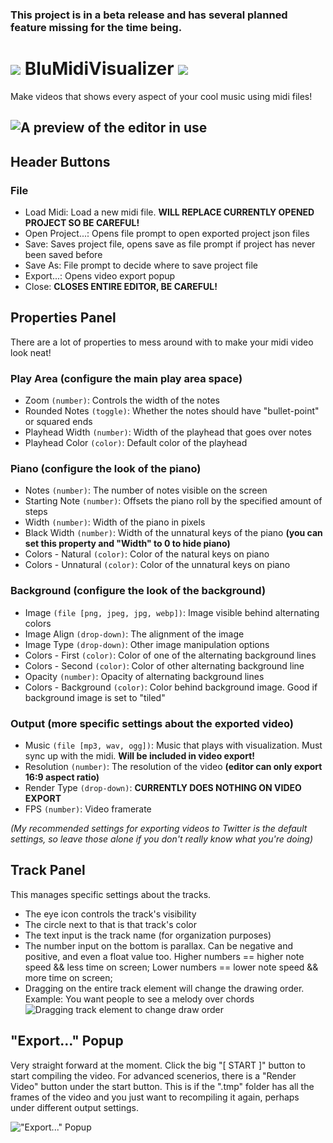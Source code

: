 ### This project is in a beta release and has several planned feature missing for the time being.
# ![](https://i.imgur.com/kC5TrgS.png) BluMidiVisualizer ![](https://i.imgur.com/kC5TrgS.png)
Make videos that shows every aspect of your cool music using midi files!

![A preview of the editor in use](https://i.imgur.com/XpJsfDc.png)
---

## Header Buttons
### File
- Load Midi: Load a new midi file. **WILL REPLACE CURRENTLY OPENED PROJECT SO BE CAREFUL!**
- Open Project...: Opens file prompt to open exported project json files
- Save: Saves project file, opens save as file prompt if project has never been saved before
- Save As: File prompt to decide where to save project file
- Export...: Opens video export popup
- Close: **CLOSES ENTIRE EDITOR, BE CAREFUL!**

## Properties Panel
There are a lot of properties to mess around with to make your midi video look neat!
### Play Area (configure the main play area space)
- Zoom ``(number)``: Controls the width of the notes
- Rounded Notes ``(toggle)``: Whether the notes should have "bullet-point" or squared ends
- Playhead Width ``(number)``: Width of the playhead that goes over notes
- Playhead Color ``(color)``: Default color of the playhead
### Piano (configure the look of the piano)
- Notes ``(number)``: The number of notes visible on the screen
- Starting Note ``(number)``: Offsets the piano roll by the specified amount of steps
- Width ``(number)``: Width of the piano in pixels
- Black Width ``(number)``: Width of the unnatural keys of the piano **(you can set this property and "Width" to 0 to hide piano)**
- Colors - Natural ``(color)``: Color of the natural keys on piano
- Colors - Unnatural ``(color)``: Color of the unnatural keys on piano
### Background (configure the look of the background)
- Image ``(file [png, jpeg, jpg, webp])``: Image visible behind alternating colors
- Image Align ``(drop-down)``: The alignment of the image
- Image Type ``(drop-down)``: Other image manipulation options
- Colors - First ``(color)``: Color of one of the alternating background lines
- Colors - Second ``(color)``: Color of other alternating background line
- Opacity ``(number)``: Opacity of alternating background lines
- Colors - Background ``(color)``: Color behind background image. Good if background image is set to "tiled"
### Output (more specific settings about the exported video)
- Music ``(file [mp3, wav, ogg])``: Music that plays with visualization. Must sync up with the midi. **Will be included in video export!**
- Resolution ``(number)``: The resolution of the video **(editor can only export 16:9 aspect ratio)**
- Render Type ``(drop-down)``: **CURRENTLY DOES NOTHING ON VIDEO EXPORT**
- FPS ``(number)``: Video framerate

*(My recommended settings for exporting videos to Twitter is the default settings, so leave those alone if you don't really know what you're doing)*

## Track Panel
This manages specific settings about the tracks.
- The eye icon controls the track's visibility
- The circle next to that is that track's color
- The text input is the track name (for organization purposes)
- The number input on the bottom is parallax. Can be negative and positive, and even a float value too. Higher numbers == higher note speed && less time on screen; Lower numbers == lower note speed && more time on screen;
- Dragging on the entire track element will change the drawing order. Example: You want people to see a melody over chords
![Dragging track element to change draw order](https://i.imgur.com/msinXks.gif)

## "Export..." Popup
Very straight forward at the moment. Click the big "[ START ]" button to start compiling the video. For advanced scenerios, there is a "Render Video" button under the start button. This is if the ".tmp" folder has all the frames of the video and you just want to recompiling it again, perhaps under different output settings.

!["Export..." Popup](https://i.imgur.com/BNgDfoq.png)
